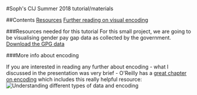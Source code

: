 #Soph's CIJ Summer 2018 tutorial/materials

##Contents
[Resources](#resources)
[Further reading on visual encoding](#more-info-about-encoding)

###Resources needed for this tutorial
For this small project, we are going to be visualising gender pay gap data as collected by the government.
[Download the GPG data](./files/UKGPG-17-18.csv "UK Gender Pay Gap Data")


###More info about encoding

If you are interested in reading any further about encoding - what I discussed in the presentation was very brief - O'Reilly has a [great chapter on encoding](https://www.oreilly.com/library/view/designing-data-visualizations/9781449314774/ch04.html "Designing Data Visualizations: Choose Appropriate Visual Encodings") which includes this really helpful resource:
![Understanding different types of data and encoding](https://www.oreilly.com/library/view/designing-data-visualizations/9781449314774/httpatomoreillycomsourceoreillyimages898026.png "Understanding different types of data and encoding")

